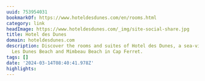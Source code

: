 ```yaml
---
uuid: 753954031
bookmarkOf: https://www.hoteldesdunes.com/en/rooms.html
category: link
headImage: https://www.hoteldesdunes.com/_img/site-social-share.jpg
title: Hotel des Dunes
domain: hoteldesdunes.com
description: Discover the rooms and suites of Hotel des Dunes, a sea-view hotel near
  Les Dunes Beach and Mimbeau Beach in Cap Ferret.
tags: []
date: '2024-03-14T08:40:41.978Z'
highlights: 
---
```




